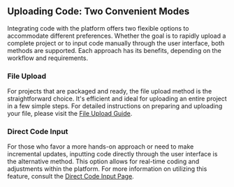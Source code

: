 ## Uploading Code: Two Convenient Modes

Integrating code with the platform offers two flexible options to accommodate different preferences. Whether the goal is to rapidly upload a complete project or to input code manually through the user interface, both methods are supported. Each approach has its benefits, depending on the workflow and requirements.

### File Upload

For projects that are packaged and ready, the file upload method is the straightforward choice. It's efficient and ideal for uploading an entire project in a few simple steps. For detailed instructions on preparing and uploading your file, please visit the [File Upload Guide](./upload.md).

### Direct Code Input

For those who favor a more hands-on approach or need to make incremental updates, inputting code directly through the user interface is the alternative method. This option allows for real-time coding and adjustments within the platform. For more information on utilizing this feature, consult the [Direct Code Input Page](./write_your_code.md).
